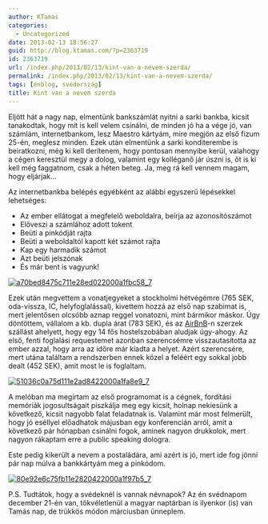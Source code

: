 ```yaml
---
author: KTamas
categories:
  - Uncategorized
date: 2013-02-13 18:56:27
guid: http://blog.ktamas.com/?p=2363719
id: 2363719
url: /index.php/2013/02/13/kint-van-a-nevem-szerda/
permalink: /index.php/2013/02/13/kint-van-a-nevem-szerda/
tags: [énblog, svédország]
title: Kint van a nevem szerda
---
```


Eljött hát a nagy nap, elmentünk bankszámlát nyitni a sarki bankba, kicsit tanakodtak, hogy mit is kell velem csinálni, de minden jó ha a vége jó, van számlám, internetbankom, lesz Maestro kártyám, mire megjön az első fizum 25-én, meglesz minden. Ezek után elmentünk a sarki konditerembe is beiratkozni, még ki kell derítenem, hogy pontosan mennyibe kerül, valahogy a cégen keresztül megy a dolog, valamint egy kolléganő jár úszni is, őt is ki kell még faggatnom, csak a héten beteg. Ja, meg rá kell vennem magam, hogy eljárjak&#8230;

Az internetbankba belépés egyébként az alábbi egyszerű lépésekkel lehetséges:

  * Az ember ellátogat a megfelelő weboldalra, beírja az azonosítószámot
  * Előveszi a számlához adott tokent
  * Beüti a pinkódját rajta
  * Beüti a weboldaltól kapott két számot rajta
  * Kap egy harmadik számot
  * Azt beüti jelszónak
  * És már bent is vagyunk!

[<img src="/wp-content/uploads/2013/02/a70bed8475c711e28ed022000a1fbc58_7.jpg" alt="a70bed8475c711e28ed022000a1fbc58_7" width="612" height="612" class="aligncenter size-full wp-image-2363721" srcset="/wp-content/uploads/2013/02/a70bed8475c711e28ed022000a1fbc58_7.jpg 612w, /wp-content/uploads/2013/02/a70bed8475c711e28ed022000a1fbc58_7-150x150.jpg 150w, /wp-content/uploads/2013/02/a70bed8475c711e28ed022000a1fbc58_7-300x300.jpg 300w" sizes="(max-width: 612px) 100vw, 612px" />](/wp-content/uploads/2013/02/a70bed8475c711e28ed022000a1fbc58_7.jpg)

Ezek után megvettem a vonatjegyeket a stockholmi hétvégémre (765 SEK, oda-vissza, IC, helyfoglalással), kivettem hozzá az első nap szabimat is, mert jelentősen olcsóbb aznap reggel vonatozni, mint bármikor máskor. Úgy döntöttem, vállalom a kb. dupla árat (783 SEK), és az [AirBnB](https://www.airbnb.com/)-n szerzek szállást ahelyett, hogy egy 14 fős hostelszobában aludjak úgy-ahogy. Az első, fenti foglalási requestemet azonban szerencsémre visszautasította az ember azzal, hogy arra az időre már kiadta a helyet. Azért szerencsére, mert utána találtam a rendszerben ennek közel a feléért egy sokkal jobb dealt (452 SEK), amit most le is foglaltam.

[<img src="/wp-content/uploads/2013/02/51036c0a75d111e2ad8422000a1fa8e9_7.jpg" alt="51036c0a75d111e2ad8422000a1fa8e9_7" width="612" height="612" class="aligncenter size-full wp-image-2363723" srcset="/wp-content/uploads/2013/02/51036c0a75d111e2ad8422000a1fa8e9_7.jpg 612w, /wp-content/uploads/2013/02/51036c0a75d111e2ad8422000a1fa8e9_7-150x150.jpg 150w, /wp-content/uploads/2013/02/51036c0a75d111e2ad8422000a1fa8e9_7-300x300.jpg 300w" sizes="(max-width: 612px) 100vw, 612px" />](/wp-content/uploads/2013/02/51036c0a75d111e2ad8422000a1fa8e9_7.jpg)

A melóban ma megírtam az első programomat is a cégnek, fordítási memóriák jogosultságait piszkálja meg egy kicsit, holnap nekiesünk a következő, kicsit nagyobb falat feladatnak is. Valamint már most felmerült, hogy jó eséllyel előadhatok májusban egy konferencián arról, amit a következő pár hónapban csinálni fogok, aminek nagyon drukkolok, mert nagyon rákaptam erre a public speaking dologra.

Este pedig kikerült a nevem a postaládára, ami azért is jó, mert ide fog jönni pár nap múlva a bankkártyám meg a pinkódom.

[<img src="/wp-content/uploads/2013/02/80e92e6c75fb11e2820422000a1f97b5_7.jpg" alt="80e92e6c75fb11e2820422000a1f97b5_7" width="612" height="612" class="aligncenter size-full wp-image-2363728" srcset="/wp-content/uploads/2013/02/80e92e6c75fb11e2820422000a1f97b5_7.jpg 612w, /wp-content/uploads/2013/02/80e92e6c75fb11e2820422000a1f97b5_7-150x150.jpg 150w, /wp-content/uploads/2013/02/80e92e6c75fb11e2820422000a1f97b5_7-300x300.jpg 300w" sizes="(max-width: 612px) 100vw, 612px" />](/wp-content/uploads/2013/02/80e92e6c75fb11e2820422000a1f97b5_7.jpg)

P.S. Tudtátok, hogy a svédeknél is vannak névnapok? Az én svédnapom december 21-én van, tökvéletlenül a magyar naptárban is ilyenkor (is) van Tamás nap, de trükkös módon márciusban ünneplem.
